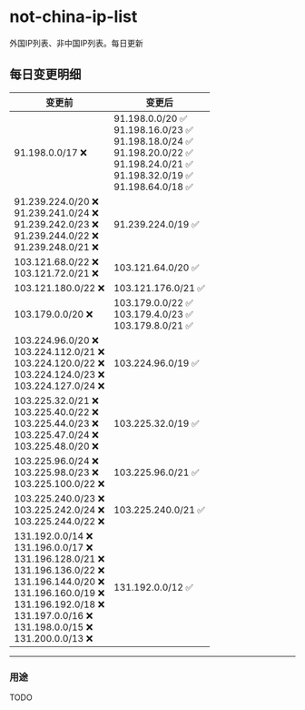 # not-china-ip-list
外国IP列表、非中国IP列表。每日更新

每日变更明细
--------------------
|  变更前   | 变更后 |
|  ----  | ----  |
|  91.198.0.0/17 :x:  | 91.198.0.0/20 :white_check_mark: <br> 91.198.16.0/23 :white_check_mark: <br> 91.198.18.0/24 :white_check_mark: <br> 91.198.20.0/22 :white_check_mark: <br> 91.198.24.0/21 :white_check_mark: <br> 91.198.32.0/19 :white_check_mark: <br> 91.198.64.0/18 :white_check_mark: <br>  | 
|  91.239.224.0/20 :x: <br> 91.239.241.0/24 :x: <br> 91.239.242.0/23 :x: <br> 91.239.244.0/22 :x: <br> 91.239.248.0/21 :x: <br> | 91.239.224.0/19 :white_check_mark: | 
|  103.121.68.0/22 :x: <br> 103.121.72.0/21 :x: <br> | 103.121.64.0/20 :white_check_mark: | 
|  103.121.180.0/22 :x:  | 103.121.176.0/21 :white_check_mark: | 
|  103.179.0.0/20 :x:  | 103.179.0.0/22 :white_check_mark: <br> 103.179.4.0/23 :white_check_mark: <br> 103.179.8.0/21 :white_check_mark: <br>  | 
|  103.224.96.0/20 :x: <br> 103.224.112.0/21 :x: <br> 103.224.120.0/22 :x: <br> 103.224.124.0/23 :x: <br> 103.224.127.0/24 :x: <br> | 103.224.96.0/19 :white_check_mark: | 
|  103.225.32.0/21 :x: <br> 103.225.40.0/22 :x: <br> 103.225.44.0/23 :x: <br> 103.225.47.0/24 :x: <br> 103.225.48.0/20 :x: <br> | 103.225.32.0/19 :white_check_mark: | 
|  103.225.96.0/24 :x: <br> 103.225.98.0/23 :x: <br> 103.225.100.0/22 :x: <br> | 103.225.96.0/21 :white_check_mark: | 
|  103.225.240.0/23 :x: <br> 103.225.242.0/24 :x: <br> 103.225.244.0/22 :x: <br> | 103.225.240.0/21 :white_check_mark: | 
|  131.192.0.0/14 :x: <br> 131.196.0.0/17 :x: <br> 131.196.128.0/21 :x: <br> 131.196.136.0/22 :x: <br> 131.196.144.0/20 :x: <br> 131.196.160.0/19 :x: <br> 131.196.192.0/18 :x: <br> 131.197.0.0/16 :x: <br> 131.198.0.0/15 :x: <br> 131.200.0.0/13 :x: <br> | 131.192.0.0/12 :white_check_mark: | 

--------------------
### 用途
TODO
